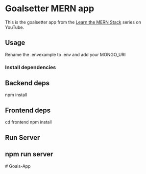 # Goalsetter MERN app

This is the goalsetter app from the [Learn the MERN Stack](https://www.youtube.com/watch?v=-0exw-9YJBo) series on YouTube.

## Usage

Rename the .envexample to .env and add your MONGO_URI

### Install dependencies

## Backend deps

npm install

## Frontend deps

cd frontend
npm install

## Run Server

## npm run server
#   G o a l s - A p p  
 